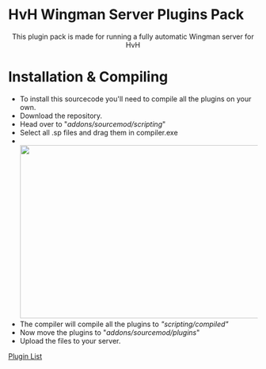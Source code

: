 # HvH Wingman Server Plugins Pack
<p align=center>
This plugin pack is made for running a fully automatic Wingman server for HvH

# Installation & Compiling
 + To install this sourcecode you'll need to compile all the plugins on your own.
 + Download the repository.
 + Head over to "*addons/sourcemod/scripting*"
 + Select all .sp files and drag them in compiler.exe
 + <br><img src="https://img.shibe.host/HAZU2/terOhEqO87.gif/raw" width="550" height="350">
 + The compiler will compile all the plugins to *"scripting/compiled"*
 + Now move the plugins to "*addons/sourcemod/plugins*"
 + Upload the files to your server.

 [Plugin List](https://github.com/yuv41/public-2v2-server/blob/main/PLUGINLIST.md)